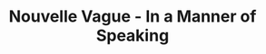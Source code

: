 ---
layout: page
title: Nouvelle Vague - In a Manner of Speaking
description: Where is the moment we needed the most?
link: https://www.youtube.com/embed/qUOemnnQndQ?si=irzvED68tFhceR74
importance: 22
category: [Singing]
---